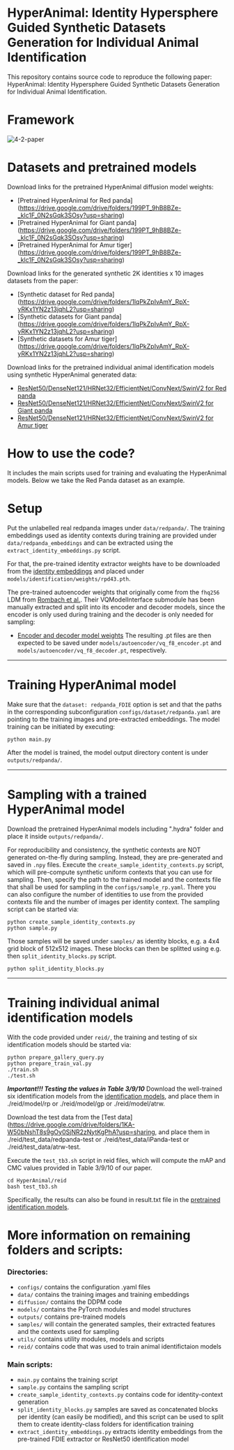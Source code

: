 # HyperAnimal: Identity Hypersphere Guided Synthetic Datasets Generation for Individual Animal Identification
This repository contains source code to reproduce the following paper: HyperAnimal: Identity Hypersphere Guided Synthetic Datasets Generation for Individual Animal Identification.

# Framework
![4-2-paper](https://github.com/user-attachments/assets/df0b01fb-0c1f-4904-aaa6-80f29975a2ef)

# Datasets and pretrained models
Download links for the pretrained HyperAnimal diffusion model weights:
- [Pretrained HyperAnimal for Red panda] (https://drive.google.com/drive/folders/199PT_9hB8BZe-_klc1F_0N2sGqk3SOsy?usp=sharing)
- [Pretrained HyperAnimal for Giant panda] (https://drive.google.com/drive/folders/199PT_9hB8BZe-_klc1F_0N2sGqk3SOsy?usp=sharing)
- [Pretrained HyperAnimal for Amur tiger] (https://drive.google.com/drive/folders/199PT_9hB8BZe-_klc1F_0N2sGqk3SOsy?usp=sharing)

Download links for the generated synthetic 2K identities x 10 images datasets from the paper:
- [Synthetic dataset for Red panda] (https://drive.google.com/drive/folders/1lqPkZpIvAmY_RpX-yRKx1YN2z13jqhL2?usp=sharing)
- [Synthetic datasets for Giant panda] (https://drive.google.com/drive/folders/1lqPkZpIvAmY_RpX-yRKx1YN2z13jqhL2?usp=sharing)
- [Synthetic datasets for Amur tiger] (https://drive.google.com/drive/folders/1lqPkZpIvAmY_RpX-yRKx1YN2z13jqhL2?usp=sharing)

Download links for the pretrained individual animal identification models using synthetic HyperAnimal generated data:
- [ResNet50/DenseNet121/HRNet32/EfficientNet/ConvNext/SwinV2 for Red panda](https://drive.google.com/drive/folders/11Qh4jIZYmq4gKqpWRgvTwUjqgL8E6o-U?usp=sharing)
- [ResNet50/DenseNet121/HRNet32/EfficientNet/ConvNext/SwinV2 for Giant panda](https://drive.google.com/drive/folders/11Qh4jIZYmq4gKqpWRgvTwUjqgL8E6o-U?usp=sharing)
- [ResNet50/DenseNet121/HRNet32/EfficientNet/ConvNext/SwinV2 for Amur tiger](https://drive.google.com/drive/folders/11Qh4jIZYmq4gKqpWRgvTwUjqgL8E6o-U?usp=sharing)


# How to use the code? 
It includes the main scripts used for training and evaluating the HyperAnimal models. Below we take the Red Panda dataset as an example.

# Setup 
Put the unlabelled real redpanda images under `data/redpanda/`. The training embeddings used as identity contexts during training are provided under `data/redpanda_embeddings` and can be extracted using the `extract_identity_embeddings.py` script. 

For that, the pre-trained identity extractor weights have to be downloaded from the [identity embeddings](https://drive.google.com/drive/folders/1_MQI72nr_lVCJa5LuSHyo8iWRf58dYJy?usp=sharing) and placed under `models/identification/weights/rpd43.pth`. 

The pre-trained autoencoder weights that originally come from the `fhq256` LDM from [Rombach et al.](https://github.com/CompVis/latent-diffusion/blob/main/models/ldm/ffhq256/config.yaml). Their VQModelInterface submodule has been manually extracted and split into its encoder and decoder models, since the encoder is only used during training and the decoder is only needed for sampling:
- [Encoder and decoder model weights](https://drive.google.com/drive/folders/1_2hTh0Bi0NekxtHaSfY9eFtfavclfgwQ?usp=sharing)
The resulting .pt files are then expected to be saved under `models/autoencoder/vq_f8_encoder.pt` and `models/autoencoder/vq_f8_decoder.pt`, respectively.

---
# Training HyperAnimal model
Make sure that the `dataset: redpanda_FDIE` option is set and that the paths in the corresponding subconfiguration `configs/dataset/redpanda.yaml` are pointing to the training images and pre-extracted embeddings. The model training can be initiated by executing:
    
    python main.py
     
After the model is trained, the model output directory content is under `outputs/redpanda/`.

---
# Sampling with a trained HyperAnimal model
Download the pretrained HyperAnimal models including ".hydra" folder and place it inside `outputs/redpanda/`.  

For reproducibility and consistency, the synthetic contexts are NOT generated on-the-fly during sampling. Instead, they are pre-generated and saved in `.npy` files.  Execute the `create_sample_identity_contexts.py` script, which will pre-compute synthetic uniform contexts that you can use for sampling. Then, specify the path to the trained model and the contexts file that shall be used for sampling in the `configs/sample_rp.yaml`. There you can also configure the number of identities to use from the provided contexts file and the number of images per identity context. The sampling script can be started via:
    
    python create_sample_identity_contexts.py
    python sample.py
     
Those samples will be saved under `samples/` as identity blocks, e.g. a 4x4 grid block of 512x512 images. These blocks can then be splitted using e.g. then `split_identity_blocks.py` script.    
    
    python split_identity_blocks.py
    
---
# Training individual animal identification models
With the code provided under `reid/`, the training and testing of six identification models should be started via:

    python prepare_gallery_query.py
    python prepare_train_val.py
    ./train.sh
    ./test.sh

***Important!!! Testing the values in Table 3/9/10***
Download the well-trained six identification models from the [identification models](https://drive.google.com/drive/folders/11Qh4jIZYmq4gKqpWRgvTwUjqgL8E6o-U?usp=sharing), and place them in ./reid/model/rp or ./reid/model/gp or ./reid/model/atrw.

Download the test data from the [Test data](https://drive.google.com/drive/folders/1KA-W50bNshT8s9gOy0SjNR2zNytKgPhA?usp=sharing, and place them in ./reid/test_data/redpanda-test or ./reid/test_data/iPanda-test or ./reid/test_data/atrw-test.

Execute the `test_tb3.sh` script in reid files, which will compute the mAP and CMC values provided in Table 3/9/10 of our paper. 

    cd HyperAnimal/reid
    bash test_tb3.sh

Specifically, the results can also be found in result.txt file in the [pretrained identification models](https://drive.google.com/drive/folders/11Qh4jIZYmq4gKqpWRgvTwUjqgL8E6o-U?usp=sharing).

# More information on remaining folders and scripts:
### Directories:
- `configs/` contains the configuration .yaml files
- `data/` contains the training images and training embeddings
- `diffusion/` contains the DDPM code
- `models/` contains the PyTorch modules and model structures
- `outputs/` contains pre-trained models
- `samples/` will contain the generated samples, their extracted features and the contexts used for sampling
- `utils/` contains utility modules, models and scripts
- `reid/` contains code that was used to train animal identifictaion models

### Main scripts:
- `main.py` contains the training script
- `sample.py` contains the sampling script
- `create_sample_identity_contexts.py` contains code for identity-context generation
- `split_identity_blocks.py` samples are saved as concatenated blocks per identity (can easily be modified),
              and this script can be used to split them to create identity-class folders for identification training
- `extract_identity_embeddings.py` extracts identity embeddings from the pre-trained FDIE extractor or ResNet50 identification model



